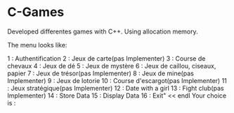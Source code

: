 # C-Games
Developed differentes games with C++.
Using allocation memory.


The menu looks like:

 1 : Authentification
 2 : Jeux de carte(pas Implementer)
 3 : Course de chevaux
 4 : Jeux de dé
 5 : Jeux de mystère
 6 : Jeux de caillou, ciseaux, papier
 7 : Jeux de trésor(pas Implementer)
 8 : Jeux de mine(pas Implementer)
 9 : Jeux de lotorie
10 : Course d'escargot(pas Implementer)
11 : Jeux stratégique(pas Implementer)
12 : Date with a girl
13 : Fight club(pas Implementer)
14 : Store Data
15 : Display Data
16 : Exit" << endl
Your choice is :
